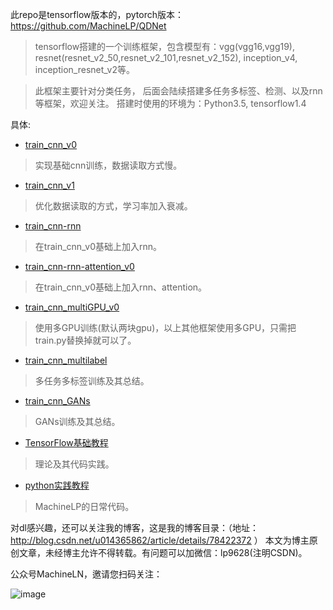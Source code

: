 此repo是tensorflow版本的，pytorch版本：https://github.com/MachineLP/QDNet 

> tensorflow搭建的一个训练框架，包含模型有：vgg(vgg16,vgg19), resnet(resnet_v2_50,resnet_v2_101,resnet_v2_152), inception_v4, inception_resnet_v2等。

> 此框架主要针对分类任务， 后面会陆续搭建多任务多标签、检测、以及rnn等框架，欢迎关注。
搭建时使用的环境为：Python3.5, tensorflow1.4

具体:

- [train_cnn_v0](https://github.com/MachineLP/train_arch/tree/master/train_cnn_v0)
> 实现基础cnn训练，数据读取方式慢。

- [train_cnn_v1](https://github.com/MachineLP/train_arch/tree/master/train_cnn_v1)
> 优化数据读取的方式，学习率加入衰减。

- [train_cnn-rnn](https://github.com/MachineLP/train_cnn-rnn)
> 在train_cnn_v0基础上加入rnn。

- [train_cnn-rnn-attention_v0](https://github.com/MachineLP/train_cnn-rnn-attention)
> 在train_cnn_v0基础上加入rnn、attention。

- [train_cnn_multiGPU_v0](https://github.com/MachineLP/train_arch/tree/master/train_cnn_multiGPU_v0)
> 使用多GPU训练(默认两块gpu)，以上其他框架使用多GPU，只需把train.py替换掉就可以了。

- [train_cnn_multilabel](https://github.com/MachineLP/train_arch/tree/master/train_cnn_multilabel)
> 多任务多标签训练及其总结。

- [train_cnn_GANs](https://github.com/MachineLP/train_cnn_GANs)
> GANs训练及其总结。

- [TensorFlow基础教程](https://github.com/MachineLP/Tensorflow-)
> 理论及其代码实践。

- [python实践教程](https://github.com/MachineLP/py_workSpace)
> MachineLP的日常代码。


对dl感兴趣，还可以关注我的博客，这是我的博客目录：（地址： http://blog.csdn.net/u014365862/article/details/78422372 ）
本文为博主原创文章，未经博主允许不得转载。有问题可以加微信：lp9628(注明CSDN)。

公众号MachineLN，邀请您扫码关注： 

![image](http://upload-images.jianshu.io/upload_images/4618424-3ef1722341ba72d2?imageMogr2/auto-orient/strip%7CimageView2/2/w/1240) 
